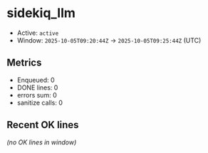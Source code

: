# sidekiq_llm

- Active: `active`
- Window: `2025-10-05T09:20:44Z` → `2025-10-05T09:25:44Z` (UTC)

## Metrics
- Enqueued: 0
- DONE lines: 0
- errors sum: 0
- sanitize calls: 0

## Recent OK lines
_(no OK lines in window)_

